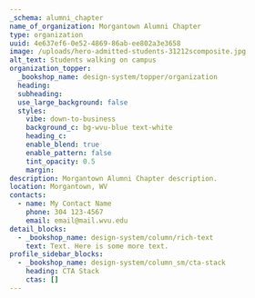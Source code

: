 ```yaml
---
_schema: alumni_chapter
name_of_organization: Morgantown Alumni Chapter
type: organization
uuid: 4e637ef6-0e52-4869-86ab-ee802a3e3658
image: /uploads/hero-admitted-students-31212scomposite.jpg
alt_text: Students walking on campus
organization_topper:
  _bookshop_name: design-system/topper/organization
  heading:
  subheading:
  use_large_background: false
  styles:
    vibe: down-to-business
    background_c: bg-wvu-blue text-white
    heading_c:
    enable_blend: true
    enable_pattern: false
    tint_opacity: 0.5
    margin:
description: Morgantown Alumni Chapter description.
location: Morgantown, WV
contacts:
  - name: My Contact Name
    phone: 304 123-4567
    email: email@mail.wvu.edu
detail_blocks:
  - _bookshop_name: design-system/column/rich-text
    text: Text. Here is some more text.
profile_sidebar_blocks:
  - _bookshop_name: design-system/column_sm/cta-stack
    heading: CTA Stack
    ctas: []
---
```

